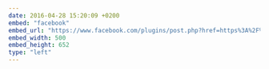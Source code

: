 ```yaml
---
date: 2016-04-28 15:20:09 +0200
embed: "facebook"
embed_url: "https://www.facebook.com/plugins/post.php?href=https%3A%2F%2Fwww.facebook.com%2Fandrew.kornilov%2Fposts%2F10155498132997524&width=500"
embed_width: 500
embed_height: 652
type: "left"
---
```

